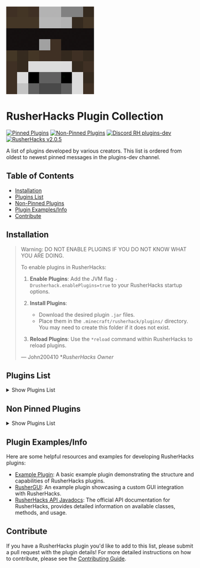 ![RusherHacks Logo](./Assets/RusherHacks/rh_head.png)

# RusherHacks Plugin Collection

[![Pinned Plugins](https://img.shields.io/badge/dynamic/json?url=https%3A%2F%2Fgarlicrot.github.io%2FRusherHacks-Plugin-Collection%2Fbadges.json&query=$.pinnedPlugins.message&label=Pinned%20Plugins&color=green)](#plugins-list)
[![Non-Pinned Plugins](https://img.shields.io/badge/dynamic/json?url=https%3A%2F%2Fgarlicrot.github.io%2FRusherHacks-Plugin-Collection%2Fbadges.json&query=$.nonPinnedPlugins.message&label=Non-Pinned%20Plugins&color=blue)](#non-pinned-plugins)
[![Discord RH plugins-dev](https://img.shields.io/badge/dynamic/json?url=https%3A%2F%2Fgarlicrot.github.io%2FRusherHacks-Plugin-Collection%2Fbadges.json&query=$.discord.label&label=Discord&color=7289DA&logo=discord)](https://discord.com/channels/590970327870341143/1166486609479356516)
[![RusherHacks v2.0.5](https://img.shields.io/badge/dynamic/json?url=https%3A%2F%2Fgarlicrot.github.io%2FRusherHacks-Plugin-Collection%2Fbadges.json&query=$.rusherHacks.message&label=RusherHacks&color=purple)](https://rusherhack.org/changelog.html)

A list of plugins developed by various creators. This list is ordered from oldest to newest pinned messages in the plugins-dev channel.

## Table of Contents

- [Installation](#installation)
- [Plugins List](#plugins-list)
- [Non-Pinned Plugins](#non-pinned-plugins)
- [Plugin Examples/Info](#plugin-examplesinfo)
- [Contribute](#contribute)

## Installation

> Warning: DO NOT ENABLE PLUGINS IF YOU DO NOT KNOW WHAT YOU ARE DOING.
>
> To enable plugins in RusherHacks:
>
> 1. **Enable Plugins**: Add the JVM flag `-Drusherhack.enablePlugins=true` to your RusherHacks startup options.
>
> 2. **Install Plugins**:
>
>    - Download the desired plugin `.jar` files.
>    - Place them in the `.minecraft/rusherhack/plugins/` directory. You may need to create this folder if it does not exist.
>
> 3. **Reload Plugins**: Use the `*reload` command within RusherHacks to reload plugins.
>
> — John200410 \*_RusherHacks Owner_

## Plugins List

<!-- START PLUGINS LIST -->
<details>
  <summary>Show Plugins List</summary>

---

### [Example Plugin](https://github.com/RusherDevelopment/example-plugin) <br>

[![Latest Release Date](https://img.shields.io/badge/dynamic/json?url=https%3A%2F%2Fgarlicrot.github.io%2FRusherHacks-Plugin-Collection%2Fbadges.json&query=%24.plugins[0].releaseDate&label=Latest%20Release&color=orange)](https://github.com/RusherDevelopment/example-plugin/releases) <br>

**Creator**: <img src="https://github.com/RusherDevelopment.png?size=20" width="20" height="20"> [RusherDevelopment](https://github.com/RusherDevelopment)

A basic example plugin demonstrating the structure and capabilities of RusherHacks plugins.

---

### [2b2t.vc Rusherhack](https://github.com/rfresh2/2b2t.vc-rusherhack) <br>

[![Latest Release Date](https://img.shields.io/badge/dynamic/json?url=https%3A%2F%2Fgarlicrot.github.io%2FRusherHacks-Plugin-Collection%2Fbadges.json&query=%24.plugins[1].releaseDate&label=Latest%20Release&color=green)](https://github.com/rfresh2/2b2t.vc-rusherhack/releases) <br>

**Creator**: <img src="https://github.com/rfresh2.png?size=20" width="20" height="20"> [rfresh2](https://github.com/rfresh2)

A RusherHacks plugin designed for 2b2t.vc server use.

<details>
  <summary>Show Screenshots</summary>
  <p align="center">
    <img src="./Assets/2b2t.vc Rusherhack/HudSettings.png" alt="Hud Settings" border="0" width="250">
    <img src="./Assets/2b2t.vc Rusherhack/HudDisplay.png" alt="Hud Display w/2b2t Queue" border="0" width="550">
  </p>
</details>

---

### [RusherHack Custom HUDElement](https://github.com/Aspect-404/RusherHack-CustomHUDElement) <br>

[![Latest Release Date](https://img.shields.io/badge/dynamic/json?url=https%3A%2F%2Fgarlicrot.github.io%2FRusherHacks-Plugin-Collection%2Fbadges.json&query=%24.plugins[2].releaseDate&label=Latest%20Release&color=green)](https://github.com/Aspect-404/RusherHack-CustomHUDElement/releases) <br>

**Creator**: <img src="https://github.com/Aspect-404.png?size=20" width="20" height="20"> [Aspect-404](https://github.com/Aspect-404)

Make a customizable text HUD element for Minecraft utility mod RusherHack.

---

### [Auto Anvil Rename](https://github.com/IceTank/AutoAnvilRename) <br>

[![Latest Release Date](https://img.shields.io/badge/dynamic/json?url=https%3A%2F%2Fgarlicrot.github.io%2FRusherHacks-Plugin-Collection%2Fbadges.json&query=%24.plugins[3].releaseDate&label=Latest%20Release&color=green)](https://github.com/IceTank/AutoAnvilRename/releases) <br>

**Creator**: <img src="https://github.com/IceTank.png?size=20" width="20" height="20"> [IceTank](https://github.com/IceTank)

Automates the renaming process in anvils.

---

### [Queue Manager](https://github.com/GabiRP/QueueManager) <br>

[![Latest Release Date](https://img.shields.io/badge/dynamic/json?url=https%3A%2F%2Fgarlicrot.github.io%2FRusherHacks-Plugin-Collection%2Fbadges.json&query=%24.plugins[4].releaseDate&label=Latest%20Release&color=green)](https://github.com/GabiRP/QueueManager/releases) <br>

**Creator**: <img src="https://github.com/GabiRP.png?size=20" width="20" height="20"> [GabiRP](https://github.com/GabiRP)

Manages queue positions and notifies users of their status.

---

### [RusherHack Instance Info](https://github.com/John200410/rusherhack-instance-info) <br>

[![Latest Release Date](https://img.shields.io/badge/dynamic/json?url=https%3A%2F%2Fgarlicrot.github.io%2FRusherHacks-Plugin-Collection%2Fbadges.json&query=%24.plugins[5].releaseDate&label=Latest%20Release&color=green)](https://github.com/John200410/rusherhack-instance-info/releases) <br>

**Creator**: <img src="https://github.com/John200410.png?size=20" width="20" height="20"> [John200410](https://github.com/John200410)

Provides detailed information about the current instance.

---

### [OP Plugin](https://github.com/theoplegends/op-plugin) <br>

[![Latest Release Date](https://img.shields.io/badge/dynamic/json?url=https%3A%2F%2Fgarlicrot.github.io%2FRusherHacks-Plugin-Collection%2Fbadges.json&query=%24.plugins[6].releaseDate&label=Latest%20Release&color=green)](https://github.com/theoplegends/op-plugin/releases) <br>

**Creator**: <img src="https://github.com/theoplegends.png?size=20" width="20" height="20"> [theoplegends](https://github.com/theoplegends)

Current features: Autopearl, JakeOrganCrash, HoleEscape, PaperCrash, TrapESP.

---

### [Stash Mover Plugin](https://github.com/xyzbtw/StashMoverPlugin) <br>

[![Latest Release Date](https://img.shields.io/badge/dynamic/json?url=https%3A%2F%2Fgarlicrot.github.io%2FRusherHacks-Plugin-Collection%2Fbadges.json&query=%24.plugins[7].releaseDate&label=Latest%20Release&color=green)](https://github.com/xyzbtw/StashMoverPlugin/releases) <br>

**Creator**: <img src="https://github.com/xyzbtw.png?size=20" width="20" height="20"> [xyzbtw](https://github.com/xyzbtw)

A plugin to move stashes using pearls.

<details>
  <summary>Show Screenshots</summary>
<p align="center">
  <a href="https://www.youtube.com/watch?v=gfnNFyRQavA">
    <img src="https://img.youtube.com/vi/gfnNFyRQavA/0.jpg" alt="Stash Mover Demo">
  </a>
</p>
</details>

---

### [Unified Module List](https://github.com/czho/unified-modulelist) <br>

[![Latest Release Date](https://img.shields.io/badge/dynamic/json?url=https%3A%2F%2Fgarlicrot.github.io%2FRusherHacks-Plugin-Collection%2Fbadges.json&query=%24.plugins[8].releaseDate&label=Latest%20Release&color=orange)](https://github.com/czho/unified-modulelist/releases) <br>

**Creator**: <img src="https://github.com/czho.png?size=20" width="20" height="20"> [czho](https://github.com/czho)

Rusherhack HUD element that shows active modules from both meteorclient and rusherhack.

---

### [Container Tweaks](https://github.com/rfresh2/ContainerTweaks-rusherhack) <br>

[![Latest Release Date](https://img.shields.io/badge/dynamic/json?url=https%3A%2F%2Fgarlicrot.github.io%2FRusherHacks-Plugin-Collection%2Fbadges.json&query=%24.plugins[9].releaseDate&label=Latest%20Release&color=green)](https://github.com/rfresh2/ContainerTweaks-rusherhack/releases) <br>

**Creator**: <img src="https://github.com/rfresh2.png?size=20" width="20" height="20"> [rfresh2](https://github.com/rfresh2)

Simple tweaks for quickly moving items in containers.

<details>
  <summary>Show Screenshots</summary>
  <p align="center">
    <img src="./Assets/ContainerTweaks/ModuleSettings.png" alt="Module Settings" border="0" width="250">
  </p>
</details>

---

### [RusherHack Spotify Integration](https://github.com/John200410/rusherhack-spotify) <br>

[![Latest Release Date](https://img.shields.io/badge/dynamic/json?url=https%3A%2F%2Fgarlicrot.github.io%2FRusherHacks-Plugin-Collection%2Fbadges.json&query=%24.plugins[10].releaseDate&label=Latest%20Release&color=green)](https://github.com/John200410/rusherhack-spotify/releases) <br>

**Creator**: <img src="https://github.com/John200410.png?size=20" width="20" height="20"> [John200410](https://github.com/John200410)

Integrates Spotify music playback controls and status into the RusherHacks client.

---

### [Vanilla Elytra Flight](https://github.com/FBanna/Rusherhack-Vanilla-Efly) <br>

[![Latest Release Date](https://img.shields.io/badge/dynamic/json?url=https%3A%2F%2Fgarlicrot.github.io%2FRusherHacks-Plugin-Collection%2Fbadges.json&query=%24.plugins[11].releaseDate&label=Latest%20Release&color=green)](https://github.com/FBanna/Rusherhack-Vanilla-Efly/releases) <br>

**Creator**: <img src="https://github.com/FBanna.png?size=20" width="20" height="20"> [FBanna](https://github.com/FBanna)

Highly customizable rusher hack elytra flight plugin.

---

### [RusherGUI](https://github.com/xyzbtw/rusherGUI) <br>

[![Latest Release Date](https://img.shields.io/badge/dynamic/json?url=https%3A%2F%2Fgarlicrot.github.io%2FRusherHacks-Plugin-Collection%2Fbadges.json&query=%24.plugins[12].releaseDate&label=Latest%20Release&color=green)](https://github.com/xyzbtw/rusherGUI/releases) <br>

**Creator**: <img src="https://github.com/xyzbtw.png?size=20" width="20" height="20"> [xyzbtw](https://github.com/xyzbtw)

Rusherhack GUI example plugin.

---

### [Rusherhack BookBot](https://github.com/Aspect-404/Rusherhack-BookBot) <br>

[![Latest Release Date](https://img.shields.io/badge/dynamic/json?url=https%3A%2F%2Fgarlicrot.github.io%2FRusherHacks-Plugin-Collection%2Fbadges.json&query=%24.plugins[13].releaseDate&label=Latest%20Release&color=green)](https://github.com/Aspect-404/Rusherhack-BookBot/releases) <br>

**Creator**: <img src="https://github.com/Aspect-404.png?size=20" width="20" height="20"> [Aspect-404](https://github.com/Aspect-404)

Rusherhack plugin for bookbot.

---

### [Shay's RusherTweaks](https://github.com/ShayBox/ShaysRusherTweaks) <br>

[![Latest Release Date](https://img.shields.io/badge/dynamic/json?url=https%3A%2F%2Fgarlicrot.github.io%2FRusherHacks-Plugin-Collection%2Fbadges.json&query=%24.plugins[14].releaseDate&label=Latest%20Release&color=green)](https://github.com/ShayBox/ShaysRusherTweaks/releases) <br>

**Creator**: <img src="https://github.com/ShayBox.png?size=20" width="20" height="20"> [ShayBox](https://github.com/ShayBox)

A collection of small tweaks and improvements for the RusherHacks client.

---

### [Nuker](https://github.com/beanbag44/Nuker) <br>

[![Latest Release Date](https://img.shields.io/badge/dynamic/json?url=https%3A%2F%2Fgarlicrot.github.io%2FRusherHacks-Plugin-Collection%2Fbadges.json&query=%24.plugins[15].releaseDate&label=Latest%20Release&color=green)](https://github.com/beanbag44/Nuker/releases) <br>

**Creator**: <img src="https://github.com/beanbag44.png?size=20" width="20" height="20"> [beanbag44](https://github.com/beanbag44)

Epic nuker for nuking terrain.

<details>
  <summary>Show Screenshots</summary>
<p align="center">
  <a href="https://www.youtube.com/watch?v=JUhgqLYdONs">
    <img src="https://img.youtube.com/vi/JUhgqLYdONs/0.jpg" alt="Nuker Demo">
  </a>
</p>
</details>

---

### [Hold Rusher](https://github.com/cherosin/hold-rusher) <br>

[![Latest Release Date](https://img.shields.io/badge/dynamic/json?url=https%3A%2F%2Fgarlicrot.github.io%2FRusherHacks-Plugin-Collection%2Fbadges.json&query=%24.plugins[16].releaseDate&label=Latest%20Release&color=green)](https://github.com/cherosin/hold-rusher/releases) <br>

**Creator**: <img src="https://github.com/cherosin.png?size=20" width="20" height="20"> [cherosin](https://github.com/cherosin)

Adds a "Hold" flag for all modules, if active keybind will only be toggled while held.

---

### [No Walk Animation](https://github.com/Eonexe/NoWalkAnimation) <br>

[![Latest Release Date](https://img.shields.io/badge/dynamic/json?url=https%3A%2F%2Fgarlicrot.github.io%2FRusherHacks-Plugin-Collection%2Fbadges.json&query=%24.plugins[17].releaseDate&label=Latest%20Release&color=green)](https://github.com/Eonexe/NoWalkAnimation/releases) <br>

**Creator**: <img src="https://github.com/Eonexe.png?size=20" width="20" height="20"> [Eonexe](https://github.com/Eonexe)

Removes the walking animation.

---

### [NBT Utils](https://github.com/kybe236/rusherhack-nbt-utils) <br>

[![Latest Release Date](https://img.shields.io/badge/dynamic/json?url=https%3A%2F%2Fgarlicrot.github.io%2FRusherHacks-Plugin-Collection%2Fbadges.json&query=%24.plugins[18].releaseDate&label=Latest%20Release&color=green)](https://github.com/kybe236/rusherhack-nbt-utils/releases) <br>

**Creator**: <img src="https://github.com/kybe236.png?size=20" width="20" height="20"> [kybe236](https://github.com/kybe236)

Rusher nbt paste and copy.

---

### [Rusherhack Executer](https://github.com/kybe236/rusherhack-executer) <br>

[![Latest Release Date](https://img.shields.io/badge/dynamic/json?url=https%3A%2F%2Fgarlicrot.github.io%2FRusherHacks-Plugin-Collection%2Fbadges.json&query=%24.plugins[19].releaseDate&label=Latest%20Release&color=green)](https://github.com/kybe236/rusherhack-executer/releases) <br>

**Creator**: <img src="https://github.com/kybe236.png?size=20" width="20" height="20"> [kybe236](https://github.com/kybe236)

Executes commands and resolves `<player>` to every player online.

---

### [F3 Spoof](https://github.com/Doogie13/f3-spoof) <br>

[![Latest Release Date](https://img.shields.io/badge/dynamic/json?url=https%3A%2F%2Fgarlicrot.github.io%2FRusherHacks-Plugin-Collection%2Fbadges.json&query=%24.plugins[20].releaseDate&label=Latest%20Release&color=orange)](https://github.com/Doogie13/f3-spoof/releases) <br>

**Creator**: <img src="https://github.com/Doogie13.png?size=20" width="20" height="20"> [Doogie13](https://github.com/Doogie13)

Spoofs the F3 debug screen information.

---

### [Open Folder](https://github.com/kybe236/rusherhack-open-folder) <br>

[![Latest Release Date](https://img.shields.io/badge/dynamic/json?url=https%3A%2F%2Fgarlicrot.github.io%2FRusherHacks-Plugin-Collection%2Fbadges.json&query=%24.plugins[21].releaseDate&label=Latest%20Release&color=green)](https://github.com/kybe236/rusherhack-open-folder/releases) <br>

**Creator**: <img src="https://github.com/kybe236.png?size=20" width="20" height="20"> [kybe236](https://github.com/kybe236)

Opens the folder for the module with a button click.

<details>
  <summary>Show Screenshots</summary>
<p align="center">
  <a href="https://www.youtube.com/watch?v=m_O0ruTdto8">
    <img src="https://img.youtube.com/vi/m_O0ruTdto8/0.jpg" alt="Open Folder Demo">
  </a>
</p>
</details>

---

### [Mace Kill](https://github.com/kybe236/rusherhack-mace-kill) <br>

[![Latest Release Date](https://img.shields.io/badge/dynamic/json?url=https%3A%2F%2Fgarlicrot.github.io%2FRusherHacks-Plugin-Collection%2Fbadges.json&query=%24.plugins[22].releaseDate&label=Latest%20Release&color=green)](https://github.com/kybe236/rusherhack-mace-kill/releases) <br>

**Creator**: <img src="https://github.com/kybe236.png?size=20" width="20" height="20"> [kybe236](https://github.com/kybe236)

One shot pretty much all mobs with a mace.

<details>
  <summary>Show Screenshots</summary>
<p align="center">
  <a href="https://www.youtube.com/watch?v=seP5OqcnFT4">
    <img src="https://img.youtube.com/vi/seP5OqcnFT4/0.jpg" alt="Mace Kill Demo">
  </a>
</p>
</details>

---

### [Weather Changing Plugin](https://github.com/Lokfid/WeatherChangingPlugin) <br>

[![Latest Release Date](https://img.shields.io/badge/dynamic/json?url=https%3A%2F%2Fgarlicrot.github.io%2FRusherHacks-Plugin-Collection%2Fbadges.json&query=%24.plugins[23].releaseDate&label=Latest%20Release&color=green)](https://github.com/Lokfid/WeatherChangingPlugin/releases) <br>

**Creator**: <img src="https://github.com/Lokfid.png?size=20" width="20" height="20"> [Lokfid](https://github.com/Lokfid)

Allows players to change the weather in-game.

---

### [Middleclick Wind Charge](https://github.com/kybe236/rusherhack-middleclick-wind-charge) <br>

[![Latest Release Date](https://img.shields.io/badge/dynamic/json?url=https%3A%2F%2Fgarlicrot.github.io%2FRusherHacks-Plugin-Collection%2Fbadges.json&query=%24.plugins[24].releaseDate&label=Latest%20Release&color=green)](https://github.com/kybe236/rusherhack-middleclick-wind-charge/releases) <br>

**Creator**: <img src="https://github.com/kybe236.png?size=20" width="20" height="20"> [kybe236](https://github.com/kybe236)

Allows you to throw windcharges with the middle mouse button and also jump at the same time so you can boost jump.

<details>
  <summary>Show Screenshots</summary>
<p align="center">
  <a href="https://www.youtube.com/watch?v=kaFZWN27RaY">
    <img src="https://img.youtube.com/vi/kaFZWN27RaY/0.jpg" alt="Middleclick Wind Charge Demo">
  </a>
</p>
</details>

---

### [GarlicSight](https://github.com/GarlicRot/GarlicSight) <br>

[![Latest Release Date](https://img.shields.io/badge/dynamic/json?url=https%3A%2F%2Fgarlicrot.github.io%2FRusherHacks-Plugin-Collection%2Fbadges.json&query=%24.plugins[25].releaseDate&label=Latest%20Release&color=green)](https://github.com/GarlicRot/GarlicSight/releases) <br>

**Creator**: <img src="https://github.com/GarlicRot.png?size=20" width="20" height="20"> [GarlicRot](https://github.com/GarlicRot)

A RusherHacks Plugin - Crosshair Info - GarlicSight.

<details>
  <summary>Show Screenshots</summary>
  <p align="center">
    <img src="./Assets/GarlicSight/hudinfo.png" alt="blockinfo" border="0" width="250">
    <img src="./Assets/GarlicSight/blockinfo.png" alt="hudinfo" border="0" width="300">
    <img src="./Assets/GarlicSight/entityinfo.png" alt="entityinfo" border="0" width="300">
  </p>
</details>

---

### [LightningPop](https://github.com/GarlicRot/LightningPop) <br>

[![Latest Release Date](https://img.shields.io/badge/dynamic/json?url=https%3A%2F%2Fgarlicrot.github.io%2FRusherHacks-Plugin-Collection%2Fbadges.json&query=%24.plugins[26].releaseDate&label=Latest%20Release&color=green)](https://github.com/GarlicRot/LightningPop/releases) <br>

**Creator**: <img src="https://github.com/GarlicRot.png?size=20" width="20" height="20"> [GarlicRot](https://github.com/GarlicRot)

A RusherHacks Plugin - Spawns Lightning On Totem Pops And Player Deaths - LightningPop.

<details>
  <summary>Show Screenshots</summary>
  <p align="center">
    <img src="./Assets/LightningPop/Module.png" alt="LightningPop Module" border="0" width="250">
  </p>
</details>

---

### [AutoBucket](https://github.com/GarlicRot/AutoBucket) <br>

[![Latest Release Date](https://img.shields.io/badge/dynamic/json?url=https%3A%2F%2Fgarlicrot.github.io%2FRusherHacks-Plugin-Collection%2Fbadges.json&query=%24.plugins[27].releaseDate&label=Latest%20Release&color=green)](https://github.com/GarlicRot/AutoBucket/releases) <br>

**Creator**: <img src="https://github.com/GarlicRot.png?size=20" width="20" height="20"> [GarlicRot](https://github.com/GarlicRot)

A RusherHacks Plugin - Auto Bucket Entities - AutoBucket.

<details>
  <summary>Show Screenshots</summary>
  <p align="center">
    <img src="./Assets/AutoBucket/module.png" alt="AutoBucket Module" border="0" width="250">
  </p>
</details>

---

### [rusherNodusTheme](https://github.com/bakjedev/rusherNodusTheme) <br>

[![Latest Release Date](https://img.shields.io/badge/dynamic/json?url=https%3A%2F%2Fgarlicrot.github.io%2FRusherHacks-Plugin-Collection%2Fbadges.json&query=%24.plugins[28].releaseDate&label=Latest%20Release&color=green)](https://github.com/bakjedev/rusherNodusTheme/releases) <br>

**Creator**: <img src="https://github.com/bakjedev.png?size=20" width="20" height="20"> [bakjedev](https://github.com/bakjedev)

Nodus - Best theme evaAAAA. code is terrible. blame xyzbtw!

<details>
  <summary>Show Screenshots</summary>
  <p align="center">
    <img src="./Assets/rusherNodusTheme/NodusGUI.png" alt="AutoBucket Module" border="0" width="750">
  </p>
</details>

---

<!-- END PLUGINS LIST -->
</details>

## Non Pinned Plugins

<!-- START NON-PINNED PLUGINS LIST -->
<details>
  <summary>Show Plugins List</summary>

---

### [NBT Viewer](https://github.com/Gentleman2292/NBT-viewer) <br>

[![Latest Release Date](https://img.shields.io/badge/dynamic/json?url=https%3A%2F%2Fgarlicrot.github.io%2FRusherHacks-Plugin-Collection%2Fbadges.json&query=%24.plugins[29].releaseDate&label=Latest%20Release&color=blue)](https://github.com/Gentleman2292/NBT-viewer/releases) <br>

**Creator**: <img src="https://github.com/Gentleman2292.png?size=20" width="20" height="20"> [Gentleman2292](https://github.com/Gentleman2292)

A plugin to view NBT data in Minecraft.

<details>
  <summary>Show Screenshots</summary>
  <p align="center">
    <img src="./Assets/NBT-viewer/NBT-viewer.png" alt="NBT-viewer" border="0" width="750">
  </p>
</details>

---

### [Remote Control](https://github.com/kybe236/rusherhack-remote-controle) <br>

[![Latest Release Date](https://img.shields.io/badge/dynamic/json?url=https%3A%2F%2Fgarlicrot.github.io%2FRusherHacks-Plugin-Collection%2Fbadges.json&query=%24.plugins[30].releaseDate&label=Latest%20Release&color=blue)](https://github.com/kybe236/rusherhack-remote-controle/releases) <br>

**Creator**: <img src="https://github.com/kybe236.png?size=20" width="20" height="20"> [kybe236](https://github.com/kybe236)

A plugin for remote controlling RusherHacks.

---

### [Speed Measure](https://github.com/Lokfid/RusherHackSpeedMeasure) <br>

[![Latest Release Date](https://img.shields.io/badge/dynamic/json?url=https%3A%2F%2Fgarlicrot.github.io%2FRusherHacks-Plugin-Collection%2Fbadges.json&query=%24.plugins[31].releaseDate&label=Latest%20Release&color=red&link=https://github.com/Lokfid/RusherHackSpeedMeasure/releases)](https://github.com/Lokfid/RusherHackSpeedMeasure/releases) <br>

**Creator**: <img src="https://github.com/Lokfid.png?size=20" width="20" height="20"> [Lokfid](https://github.com/Lokfid)

A plugin to measure speed in RusherHacks.

**Original Creator**: <img src="https://github.com/IceTank.png?size=20" width="20" height="20"> [IceTank](https://github.com/IceTank)

---

### [TNT Bomber](https://github.com/kybe236/rusher-tnt-bomber) <br>

[![Latest Release Date](https://img.shields.io/badge/dynamic/json?url=https%3A%2F%2Fgarlicrot.github.io%2FRusherHacks-Plugin-Collection%2Fbadges.json&query=%24.plugins[32].releaseDate&label=Latest%20Release&color=blue)](https://github.com/kybe236/rusher-tnt-bomber/releases) <br>

**Creator**: <img src="https://github.com/kybe236.png?size=20" width="20" height="20"> [kybe236](https://github.com/kybe236)

A plugin to automate TNT bombing in Minecraft.

---

### [No Render Entities](https://github.com/John200410/norender-entities) <br>

[![Latest Release Date](https://img.shields.io/badge/dynamic/json?url=https%3A%2F%2Fgarlicrot.github.io%2FRusherHacks-Plugin-Collection%2Fbadges.json&query=%24.plugins[33].releaseDate&label=Latest%20Release&color=blue)](https://github.com/John200410/norender-entities/releases) <br>

**Creator**: <img src="https://github.com/John200410.png?size=20" width="20" height="20"> [John200410](https://github.com/John200410)

A plugin to disable rendering of entities.

---

### [RusherHack Messenger](https://github.com/Gentleman2292/rusherhack-messenger) <br>

[![Latest Release Date](https://img.shields.io/badge/dynamic/json?url=https%3A%2F%2Fgarlicrot.github.io%2FRusherHacks-Plugin-Collection%2Fbadges.json&query=%24.plugins[34].releaseDate&label=Latest%20Release&color=blue)](https://github.com/Gentleman2292/rusherhack-messenger/releases) <br>

**Creator**: <img src="https://github.com/Gentleman2292.png?size=20" width="20" height="20"> [Gentleman2292](https://github.com/Gentleman2292)

A messaging plugin for RusherHacks.

<details>
  <summary>Show Screenshots</summary>
<p align="center">
  <a href="https://rusherhack.org/i/14z9f6ewlu.mp4">
    <img src="./Assets/rusherhack-messenger/rusherhack-messenger-demo.jpg" alt="rusherhack-messenger Demo">
  </a>
</p>
</details>

---

<!-- END NON-PINNED PLUGINS LIST -->
</details>

## Plugin Examples/Info

Here are some helpful resources and examples for developing RusherHacks plugins:

- [Example Plugin](https://github.com/RusherDevelopment/example-plugin): A basic example plugin demonstrating the structure and capabilities of RusherHacks plugins.
- [RusherGUI](https://github.com/xyzbtw/rusherGUI): An example plugin showcasing a custom GUI integration with RusherHacks.
- [RusherHacks API Javadocs](https://rusherhack.org/api-javadocs/): The official API documentation for RusherHacks, provides detailed information on available classes, methods, and usage.

## Contribute

If you have a RusherHacks plugin you'd like to add to this list, please submit a pull request with the plugin details! For more detailed instructions on how to contribute, please see the [Contributing Guide](./CONTRIBUTING.md).

